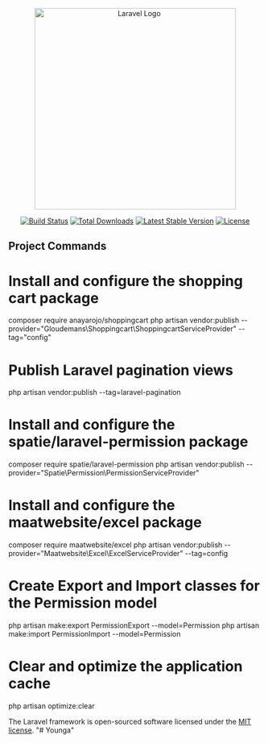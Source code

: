 <p align="center"><a href="https://laravel.com" target="_blank"><img src="https://raw.githubusercontent.com/laravel/art/master/logo-lockup/5%20SVG/2%20CMYK/1%20Full%20Color/laravel-logolockup-cmyk-red.svg" width="400" alt="Laravel Logo"></a></p>

<p align="center">
<a href="https://github.com/laravel/framework/actions"><img src="https://github.com/laravel/framework/workflows/tests/badge.svg" alt="Build Status"></a>
<a href="https://packagist.org/packages/laravel/framework"><img src="https://img.shields.io/packagist/dt/laravel/framework" alt="Total Downloads"></a>
<a href="https://packagist.org/packages/laravel/framework"><img src="https://img.shields.io/packagist/v/laravel/framework" alt="Latest Stable Version"></a>
<a href="https://packagist.org/packages/laravel/framework"><img src="https://img.shields.io/packagist/l/laravel/framework" alt="License"></a>
</p>

## Project Commands
# Install and configure the shopping cart package
composer require anayarojo/shoppingcart
php artisan vendor:publish --provider="Gloudemans\Shoppingcart\ShoppingcartServiceProvider" --tag="config"

# Publish Laravel pagination views
php artisan vendor:publish --tag=laravel-pagination

# Install and configure the spatie/laravel-permission package
composer require spatie/laravel-permission
php artisan vendor:publish --provider="Spatie\Permission\PermissionServiceProvider"

# Install and configure the maatwebsite/excel package
composer require maatwebsite/excel
php artisan vendor:publish --provider="Maatwebsite\Excel\ExcelServiceProvider" --tag=config

# Create Export and Import classes for the Permission model
php artisan make:export PermissionExport --model=Permission
php artisan make:import PermissionImport --model=Permission

# Clear and optimize the application cache
php artisan optimize:clear

The Laravel framework is open-sourced software licensed under the [MIT license](https://opensource.org/licenses/MIT).
"# Younga" 
